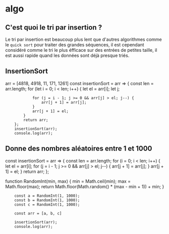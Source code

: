 # algo

## C'est quoi le tri par insertion ?

Le tri par insertion est beaucoup plus lent que d'autres algorithmes comme le `quick sort` pour traiter des grandes séquences,
il est cependant considéré comme le tri le plus éfficace sur des entrées de petites taille, il est aussi rapide quand les données sont déjà presque triés.

## InsertionSort

 arr = [4818, 4918, 11, 171, 1261]
        const insertionSort = arr => {
            const len = arr.length;
            for (let i = 0; i < len; i++) {
                let el = arr[i];
                let j;

                for (j = i - 1; j >= 0 && arr[j] > el; j--) {
                    arr[j + 1] = arr[j];
                }
                arr[j + 1] = el;
            }
            return arr;
        };
        insertionSort(arr);
        console.log(arr);

## Donne des nombres aléatoires entre 1 et 1000

const insertionSort = arr => {
            const len = arr.length;
            for (i = 0; i < len; i++) {
                let el = arr[i];
                for (j = i - 1; j >= 0 && arr[j] > el; j--) {
                    arr[j + 1] = arr[j];
                }
                arr[j + 1] = el;
            }
            return arr;
        };

function RandomInt(min, max) {
            min = Math.ceil(min);
            max = Math.floor(max);
            return Math.floor(Math.random() * (max - min + 1)) + min;
        }

        const a = RandomInt(1, 1000);
        const b = RandomInt(1, 1000);
        const c = RandomInt(1, 1000);

        const arr = [a, b, c]

        insertionSort(arr);
        console.log(arr);
  